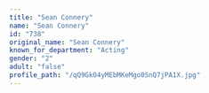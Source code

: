 ```yaml
---
title: "Sean Connery"
name: "Sean Connery"
id: "738"
original_name: "Sean Connery"
known_for_department: "Acting"
gender: "2"
adult: "false"
profile_path: "/qQ9GkO4yMEbMKeMgo0SnQ7jPA1X.jpg"
---
```


